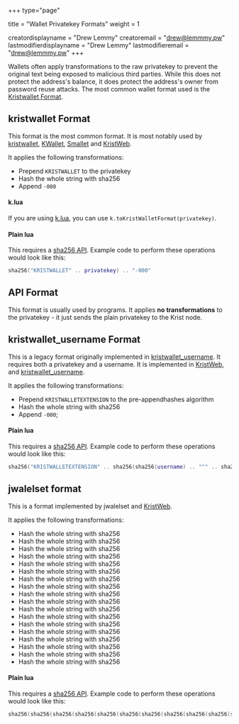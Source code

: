 +++
type="page"

title = "Wallet Privatekey Formats"
weight = 1

creatordisplayname = "Drew Lemmy"
creatoremail = "drew@lemmmy.pw"
lastmodifierdisplayname = "Drew Lemmy"
lastmodifieremail = "drew@lemmmy.pw"
+++

Wallets often apply transformations to the raw privatekey to prevent the original text being exposed to malicious third parties. While this does not protect the address's balance, it does protect the address's owner from password reuse attacks. The most common wallet format used is the [Kristwallet Format](#kristwallet-format).

## kristwallet Format
This format is the most common format. It is most notably used by [kristwallet](https://github.com/BTCTaras/kristwallet), [KWallet](https://github.com/apemanzilla/KWallet), [Smallet](http://www.computercraft.info/forums2/index.php?/topic/27105-smallet-lightweight-basic-computer-compatible-wallet-for-krist/) and [KristWeb](https://kristweb.lemmmy.pw).

It applies the following transformations:

- Prepend `KRISTWALLET` to the privatekey
- Hash the whole string with sha256
- Append `-000`

#### k.lua
If you are using [k.lua](https://github.com/tmpim/k.lua/), you can use `k.toKristWalletFormat(privatekey)`.

#### Plain lua
This requires a [sha256 API](http://www.computercraft.info/forums2/index.php?/topic/8169-sha-256-in-pure-lua/). Example code to perform these operations would look like this:

```lua
sha256("KRISTWALLET" .. privatekey) .. "-000"
```

## API Format
This format is usually used by programs. It applies **no transformations** to the privatekey - it just sends the plain privatekey to the Krist node.

## kristwallet_username Format
This is a legacy format originally implemented in [kristwallet_username](https://github.com/KristFoundation/kristwallet_username). It requires both a privatekey and a username. It is implemented in [KristWeb](https://kristweb.lemmmy.pw), and [kristwallet_username](https://github.com/KristFoundation/kristwallet_username). 

It applies the following transformations:

- Prepend `KRISTWALLETEXTENSION` to the pre-appendhashes algorithm
- Hash the whole string with sha256
- Append `-000`;

#### Plain lua
This requires a [sha256 API](http://www.computercraft.info/forums2/index.php?/topic/8169-sha-256-in-pure-lua/). Example code to perform these operations would look like this:

```lua
sha256("KRISTWALLETEXTENSION" .. sha256(sha256(username) .. "^" .. sha256(privatekey))) .. "-000"
```

## jwalelset format
This is a format implemented by jwalelset and [KristWeb](https://kristweb.lemmmy.pw).

It applies the following transformations:

- Hash the whole string with sha256
- Hash the whole string with sha256
- Hash the whole string with sha256
- Hash the whole string with sha256
- Hash the whole string with sha256
- Hash the whole string with sha256
- Hash the whole string with sha256
- Hash the whole string with sha256
- Hash the whole string with sha256
- Hash the whole string with sha256
- Hash the whole string with sha256
- Hash the whole string with sha256
- Hash the whole string with sha256
- Hash the whole string with sha256
- Hash the whole string with sha256
- Hash the whole string with sha256
- Hash the whole string with sha256
- Hash the whole string with sha256

#### Plain lua
This requires a [sha256 API](http://www.computercraft.info/forums2/index.php?/topic/8169-sha-256-in-pure-lua/). Example code to perform these operations would look like this:

```lua
sha256(sha256(sha256(sha256(sha256(sha256(sha256(sha256(sha256(sha256(sha256(sha256(sha256(sha256(sha256(sha256(sha256(sha256(privatekey))))))))))))))))))
```
